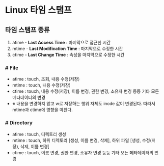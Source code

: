 # Linux 타임 스탬프

## 타임 스탬프 종류
  1. atime 
    - <b>Last Access Time</b> : 마지막으로 접근한 시간
  2. mtime
    - <b>Last Modification Time</b> : 마지막으로 수정한 시간
  3. ctime
    - <b>Last Change Time</b> : 속성을 마지막으로 수정한 시간
   
### # File
  - atime : touch, 조회, 내용 수정(저장)
  - mtime : touch, 내용 수정(저장)
  - ctime : touch, 내용 수정(저장), 이름 변경, 권한 변경, 소유자 변경 등등 기타 모든 메타데이터의 변경
  - ※ 내용을 변경하지 않고 w로 저장하는 행위 자체도 inode 값이 변경된다. 따라서 mtime과 ctime에 영향을 미친다.
### # Directory
  - atime : touch, 디렉토리 생성
  - mtime : touch, 하위 디렉토리 [생성, 이름 변경, 삭제], 하위 파일 [생성, 수정(저장), 삭제, 이름 변경] 
  - ctime : touch, 이름 변경, 권한 변경, 소유자 변경 등등 기타 모든 메타데이터의 변경
